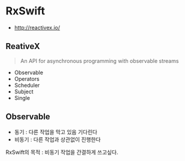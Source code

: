 # RxSwift
- http://reactivex.io/

## ReativeX 
> An API for asynchronous programming with observable streams

- Observable
- Operators
- Scheduler
- Subject
- Single

## Observable
- 동기 : 다른 작업을 막고 있음 기다린다
- 비동기 : 다른 작업과 상관없이 진행한다

RxSwift의 목적 : 비동기 작업을 간결하게 쓰고싶다. 


